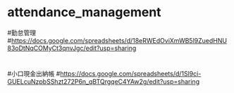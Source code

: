 # attendance_management

#勤怠管理
#https://docs.google.com/spreadsheets/d/18eRWEdOviXmWB5l9ZuedHNU83oDtNqCOMyCt3qnvJgc/edit?usp=sharing
#
#小口現金出納帳
#https://docs.google.com/spreadsheets/d/1Sl9ci-GUELcuNzpbSShzt272P6n_qBTQrgqeC4YAw2g/edit?usp=sharing
#
